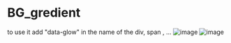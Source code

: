 # BG_gredient
to use it add "data-glow" in the name of the div, span , ...
![image](https://github.com/abhig1599/BG_gredient/assets/120269927/53816006-0c55-47fd-bdad-8d4d9f1549df)
![image](https://github.com/abhig1599/BG_gredient/assets/120269927/dfe63fd3-5a81-468e-ad6b-c198806f2ddc)
